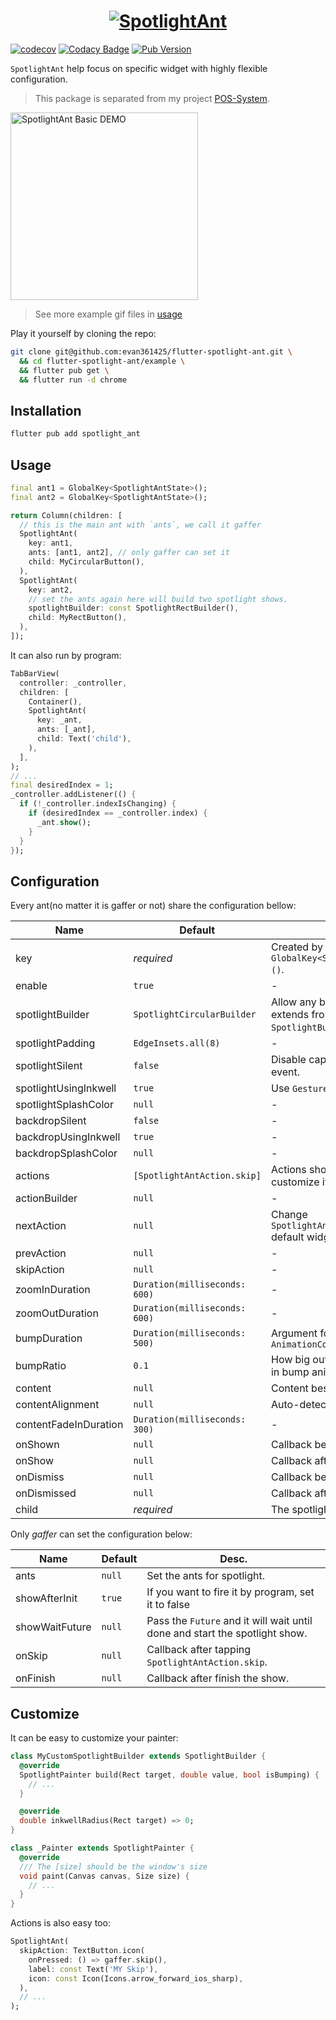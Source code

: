 <a href="https://evan361425.github.io/flutter-spotlight-ant/">
  <h1 align="center">
    <picture>
      <img alt="SpotlightAnt" src="https://raw.githubusercontent.com/evan361425/flutter-spotlight-ant/master/docs/spotlight-ant.png">
    </picture>
  </h1>
</a>

[![codecov](https://codecov.io/gh/evan361425/flutter-spotlight-ant/branch/master/graph/badge.svg?token=kLLR8QWK9l)](https://codecov.io/gh/evan361425/flutter-spotlight-ant)
[![Codacy Badge](https://app.codacy.com/project/badge/Grade/003d6ab544314dee887aa57631e856c9)](https://www.codacy.com/gh/evan361425/flutter-spotlight-ant/dashboard?utm_source=github.com&amp;utm_medium=referral&amp;utm_content=evan361425/flutter-spotlight-ant&amp;utm_campaign=Badge_Grade)
[![Pub Version](https://img.shields.io/pub/v/spotlight_ant)](https://pub.dev/packages/spotlight_ant)

`SpotlightAnt` help focus on specific widget with highly flexible configuration.

> This package is separated from my project [POS-System](https://github.com/evan361425/flutter-pos-system).

<img alt="SpotlightAnt Basic DEMO" src="https://raw.githubusercontent.com/evan361425/flutter-spotlight-ant/master/docs/intro.gif" width="300">

> See more example gif files in [usage](https://github.com/evan361425/flutter-spotlight-ant/master/docs/usage.md)

Play it yourself by cloning the repo:

```bash
git clone git@github.com:evan361425/flutter-spotlight-ant.git \
  && cd flutter-spotlight-ant/example \
  && flutter pub get \
  && flutter run -d chrome
```

## Installation

```bash
flutter pub add spotlight_ant
```

## Usage

```dart
final ant1 = GlobalKey<SpotlightAntState>();
final ant2 = GlobalKey<SpotlightAntState>();

return Column(children: [
  // this is the main ant with `ants`, we call it gaffer
  SpotlightAnt(
    key: ant1,
    ants: [ant1, ant2], // only gaffer can set it
    child: MyCircularButton(),
  ),
  SpotlightAnt(
    key: ant2,
    // set the ants again here will build two spotlight shows.
    spotlightBuilder: const SpotlightRectBuilder(),
    child: MyRectButton(),
  ),
]);
```

It can also run by program:

```dart
TabBarView(
  controller: _controller,
  children: [
    Container(),
    SpotlightAnt(
      key: _ant,
      ants: [_ant],
      child: Text('child'),
    ),
  ],
);
// ...
final desiredIndex = 1;
_controller.addListener(() {
  if (!_controller.indexIsChanging) {
    if (desiredIndex == _controller.index) {
      _ant.show();
    }
  }
});
```

## Configuration

Every ant(no matter it is gaffer or not) share the configuration bellow:

| Name | Default | Desc. |
| - | - | - |
| key | *required* | Created by `GlobalKey<SpotlightAntState>()`. |
| enable | `true` | - |
| spotlightBuilder | `SpotlightCircularBuilder` | Allow any builder from extends from `SpotlightBuilder`. |
| spotlightPadding | `EdgeInsets.all(8)` | - |
| spotlightSilent | `false` | Disable capture spotlight tap event. |
| spotlightUsingInkwell | `true` | Use `GestureDetector` if false. |
| spotlightSplashColor | `null` | - |
| backdropSilent | `false` | - |
| backdropUsingInkwell | `true` | - |
| backdropSplashColor | `null` | - |
| actions | `[SpotlightAntAction.skip]` | Actions showing in bottom, customize it by `actionBuilder`. |
| actionBuilder | `null` | - |
| nextAction | `null` | Change `SpotlightAntAction.next` default widget |
| prevAction | `null` | - |
| skipAction | `null` | - |
| zoomInDuration | `Duration(milliseconds: 600)` | - |
| zoomOutDuration | `Duration(milliseconds: 600)` | - |
| bumpDuration | `Duration(milliseconds: 500)` | Argument for `AnimationController.repeat` |
| bumpRatio | `0.1` | How big outer area you want in bump animation. |
| content | `null` | Content beside spotlight. |
| contentAlignment | `null` | Auto-detect it or specify it. |
| contentFadeInDuration | `Duration(milliseconds: 300)` | - |
| onShown | `null` | Callback before zoom in. |
| onShow | `null` | Callback after zoom in. |
| onDismiss | `null` | Callback before zoom out. |
| onDismissed | `null` | Callback after zoom out. |
| child | *required* | The spotlight target. |

Only *gaffer* can set the configuration below:

| Name | Default | Desc. |
| - | - | - |
| ants | `null` | Set the ants for spotlight. |
| showAfterInit | `true` | If you want to fire it by program, set it to false |
| showWaitFuture | `null` | Pass the `Future` and it will wait until done and start the spotlight show. |
| onSkip | `null` | Callback after tapping `SpotlightAntAction.skip`. |
| onFinish | `null` | Callback after finish the show. |

## Customize

It can be easy to customize your painter:

```dart
class MyCustomSpotlightBuilder extends SpotlightBuilder {
  @override
  SpotlightPainter build(Rect target, double value, bool isBumping) {
    // ...
  }

  @override
  double inkwellRadius(Rect target) => 0;
}

class _Painter extends SpotlightPainter {
  @override
  /// The [size] should be the window's size
  void paint(Canvas canvas, Size size) {
    // ...
  }
}
```

Actions is also easy too:

```dart
SpotlightAnt(
  skipAction: TextButton.icon(
    onPressed: () => gaffer.skip(),
    label: const Text('MY Skip'),
    icon: const Icon(Icons.arrow_forward_ios_sharp),
  ),
  // ...
);
```
